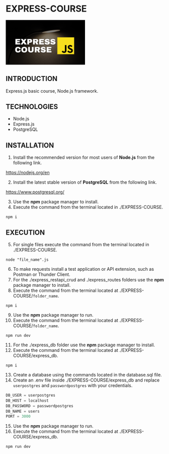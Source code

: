 # EXPRESS-COURSE

<img width="50%" src="./static/public/images/expressjs_course.png" />

## INTRODUCTION

Express.js basic course, Node.js framework.

## TECHNOLOGIES

- Node.js
- Express.js
- PostgreSQL

## INSTALLATION

1. Install the recommended version for most users of **Node.js** from the following link.

https://nodejs.org/en

2. Install the latest stable version of **PostgreSQL** from the following link.

https://www.postgresql.org/

3. Use the **npm** package manager to install.
4. Execute the command from the terminal located in ./EXPRESS-COURSE.

```shell
npm i
```

## EXECUTION

5. For single files execute the command from the terminal located in ./EXPRESS-COURSE.

```shell
node "file_name".js
```

6. To make requests install a test application or API extension, such as Postman or Thunder Client.
7. For the ./express_restapi_crud and ./express_routes folders use the **npm** package manager to install.
8. Execute the command from the terminal located at ./EXPRESS-COURSE/`folder_name`.

```shell
npm i
```

9. Use the **npm** package manager to run.
10. Execute the command from the terminal located at ./EXPRESS-COURSE/`folder_name`.

```shell
npm run dev
```

11. For the ./express_db folder use the **npm** package manager to install.
12. Execute the command from the terminal located at ./EXPRESS-COURSE/express_db.

```shell
npm i
```

13. Create a database using the commands located in the database.sql file.
14. Create an .env file inside ./EXPRESS-COURSE/express_db and replace `userpostgres` and `passwordpostgres` with your credentials.

```js
DB_USER = userpostgres
DB_HOST = localhost
DB_PASSWORD = passwordpostgres
DB_NAME = users
PORT = 3000
```

15. Use the **npm** package manager to run.
16. Execute the command from the terminal located at ./EXPRESS-COURSE/express_db.

```shell
npm run dev
```

